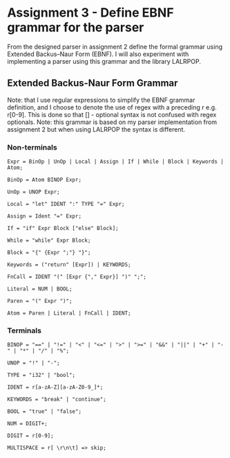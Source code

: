 # Assignment 3 - Define EBNF grammar for the parser
From the designed parser in assignment 2 define the formal
grammar using Extended Backus–Naur Form (EBNF).
I will also experiment with implementing a parser using this grammar and the library LALRPOP.

## Extended Backus-Naur Form Grammar
Note: that I use regular expressions to simplify the EBNF grammar definition,
and I choose to denote the use of regex with a preceding r e.g. r[0-9].
This is done so that [] - optional syntax is not confused with regex optionals.
Note: this grammar is based on my parser implementation from assignment 2 but when using LALRPOP the syntax is different.

### Non-terminals
```EBNF
Expr = BinOp | UnOp | Local | Assign | If | While | Block | Keywords | Atom;

BinOp = Atom BINOP Expr;

UnOp = UNOP Expr;

Local = "let" IDENT ":" TYPE "=" Expr;

Assign = Ident "=" Expr;

If = "if" Expr Block ["else" Block];

While = "while" Expr Block;

Block = "{" {Expr ";"} "}";

Keywords = ("return" [Expr]) | KEYWORDS;

FnCall = IDENT "(" [Expr {"," Expr}] ")" ";";

Literal = NUM | BOOL;

Paren = "(" Expr ")";

Atom = Paren | Literal | FnCall | IDENT;
```

### Terminals
```EBNF
BINOP = "==" | "!=" | "<" | "<=" | ">" | ">=" | "&&" | "||" | "+" | "-" | "*" | "/" | "%";

UNOP = "!" | "-";

TYPE = "i32" | "bool";

IDENT = r[a-zA-Z][a-zA-Z0-9_]*;

KEYWORDS = "break" | "continue";

BOOL = "true" | "false";

NUM = DIGIT+;

DIGIT = r[0-9];

MULTISPACE = r[ \r\n\t] => skip;
```
